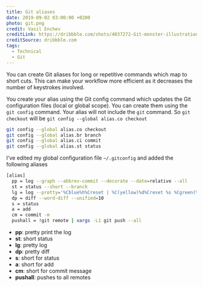 ```yaml
---
title: Git aliases
date: 2019-09-02 03:00:00 +0200
photo: git.png
credit: Vasil Enchev
creditLink: https://dribbble.com/shots/4037272-Git-monster-illustration/attachments/925202
creditSource: dribbble.com
tags:
  - Technical
  - Git
---
```


You can create Git aliases for long or repetitive commands which map to short cuts.
This can make your workflow more efficient as it decreases the number of keystrokes involved.

You create your alias using the Git config command which updates the Git configuration files (local or global scope).
You can create them using the `git config` command. Your alias will not include the `git` command.
So `git checkout` will be `git config --global alias.co checkout`

```bash
git config --global alias.co checkout
git config --global alias.br branch
git config --global alias.ci commit
git config --global alias.st status
```

I've edited my global configuration file `~/.gitconfig` and added the following aliases

```bash
[alias]
  pp = log --graph --abbrev-commit --decorate --date=relative --all
  st = status --short --branch
  lg = log --pretty='%Cblue%h%Creset | %C(yellow)%d%Creset %s %Cgreen(%cr)%Creset %C(cyan)[%an]%Creset' --graph
  dp = diff --word-diff --unified=10
  s = status
  a = add
  cm = commit -m
  pushall = !git remote | xargs -L1 git push --all
```

- **pp**: pretty print the log
- **st**: short status
- **lg**: pretty log
- **dp**: pretty diff
- **s**: short for status
- **a**: short for add
- **cm**: short for commit message
- **pushall**: pushes to all remotes
